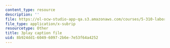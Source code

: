 ```yaml
---
content_type: resource
description: ''
file: https://ol-ocw-studio-app-qa.s3.amazonaws.com/courses/5-310-laboratory-chemistry-fall-2019/8b924dd1604960972b6e7e53f64a4252_TgrNa_Guigs.srt
file_type: application/x-subrip
resourcetype: Other
title: 3play caption file
uid: 8b924dd1-6049-6097-2b6e-7e53f64a4252
---
```

